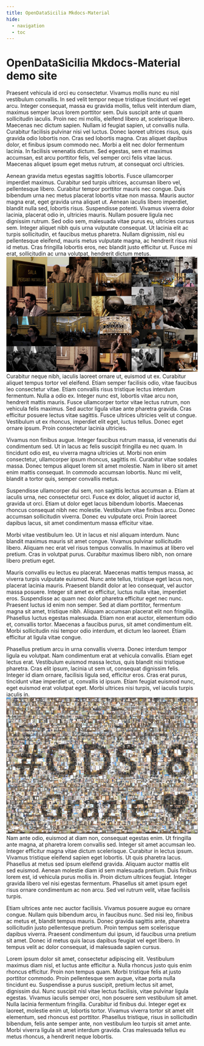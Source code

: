 ```yaml
---
title: OpenDataSicilia Mkdocs-Material
hide:
  - navigation
  - toc
---
```

# OpenDataSicilia Mkdocs-Material demo site

Praesent vehicula id orci eu consectetur. Vivamus mollis nunc eu nisl vestibulum convallis. In sed velit tempor neque tristique tincidunt vel eget arcu. Integer consequat, massa eu gravida mollis, tellus velit interdum diam, maximus semper lacus lorem porttitor sem. Duis suscipit ante ut quam sollicitudin iaculis. Proin nec mi mollis, eleifend libero at, scelerisque libero. Maecenas nec dictum sapien. Nullam id feugiat sapien, ut convallis nulla. Curabitur facilisis pulvinar nisi vel luctus. Donec laoreet ultrices risus, quis gravida odio lobortis non. Cras sed lobortis magna. Cras aliquet dapibus dolor, et finibus ipsum commodo nec. Morbi a elit nec dolor fermentum lacinia. In facilisis venenatis dictum. Sed egestas, sem et maximus accumsan, est arcu porttitor felis, vel semper orci felis vitae lacus. Maecenas aliquet ipsum eget metus rutrum, at consequat orci ultricies.

Aenean gravida metus egestas sagittis lobortis. Fusce ullamcorper imperdiet maximus. Curabitur sed turpis ultrices, accumsan libero vel, pellentesque libero. Curabitur tempor porttitor mauris nec congue. Duis bibendum urna nec metus placerat lobortis vitae non massa. Mauris auctor magna erat, eget gravida urna aliquet ut. Aenean iaculis libero imperdiet, blandit nulla sed, lobortis risus. Suspendisse potenti. Vivamus viverra dolor lacinia, placerat odio in, ultricies mauris. Nullam posuere ligula nec dignissim rutrum. Sed odio sem, malesuada vitae purus eu, ultricies cursus sem. Integer aliquet nibh quis urna vulputate consequat. Ut lacinia elit ac turpis sollicitudin, et faucibus metus pharetra. Nullam dignissim, nisl eu pellentesque eleifend, mauris metus vulputate magna, ac hendrerit risus nisl id metus. Cras fringilla lobortis eros, nec blandit justo efficitur ut. Fusce mi erat, sollicitudin ac urna volutpat, hendrerit dictum metus.
![](img/ods18.jpg)
Curabitur neque nibh, iaculis laoreet ornare ut, euismod ut ex. Curabitur aliquet tempus tortor vel eleifend. Etiam semper facilisis odio, vitae faucibus leo consectetur vitae. Etiam convallis risus tristique lectus interdum fermentum. Nulla a odio ex. Integer nunc est, lobortis vitae arcu non, hendrerit mattis mauris. Fusce ullamcorper tortor vitae lectus rutrum, non vehicula felis maximus. Sed auctor ligula vitae ante pharetra gravida. Cras efficitur posuere lectus vitae sagittis. Fusce ultrices ultricies velit ut congue. Vestibulum ut ex rhoncus, imperdiet elit eget, luctus tellus. Donec eget ornare ipsum. Proin consectetur lacinia ultricies.

Vivamus non finibus augue. Integer faucibus rutrum massa, id venenatis dui condimentum sed. Ut in lacus ac felis suscipit fringilla eu nec quam. In tincidunt odio est, eu viverra magna ultricies ut. Morbi non enim consectetur, ullamcorper ipsum rhoncus, sagittis mi. Curabitur vitae sodales massa. Donec tempus aliquet lorem sit amet molestie. Nam in libero sit amet enim mattis consequat. In commodo accumsan lobortis. Nunc mi velit, blandit a tortor quis, semper convallis metus.

Suspendisse ullamcorper dui sem, non sagittis lectus accumsan a. Etiam at iaculis urna, nec consectetur orci. Fusce ex dolor, aliquet id auctor id, gravida ut orci. Etiam ut dolor eget lacus bibendum lobortis. Maecenas rhoncus consequat nibh nec molestie. Vestibulum vitae finibus arcu. Donec accumsan sollicitudin viverra. Donec eu vulputate orci. Proin laoreet dapibus lacus, sit amet condimentum massa efficitur vitae.

Morbi vitae vestibulum leo. Ut in lacus et nisl aliquam interdum. Nunc blandit maximus mauris sit amet congue. Vivamus pulvinar sollicitudin libero. Aliquam nec erat vel risus tempus convallis. In maximus at libero vel pretium. Cras in volutpat purus. Curabitur maximus libero nibh, non ornare libero pretium eget.

Mauris convallis eu lectus eu placerat. Maecenas mattis tempus massa, ac viverra turpis vulputate euismod. Nunc ante tellus, tristique eget lacus non, placerat lacinia mauris. Praesent blandit dolor at leo consequat, vel auctor massa posuere. Integer sit amet ex efficitur, luctus nulla vitae, imperdiet eros. Suspendisse ac quam nec dolor pharetra efficitur eget nec nunc. Praesent luctus id enim non semper. Sed at diam porttitor, fermentum magna sit amet, tristique nibh. Aliquam accumsan placerat elit non fringilla. Phasellus luctus egestas malesuada. Etiam non erat auctor, elementum odio et, convallis tortor. Maecenas a faucibus purus, sit amet condimentum elit. Morbi sollicitudin nisi tempor odio interdum, et dictum leo laoreet. Etiam efficitur at ligula vitae congue.

Phasellus pretium arcu in urna convallis viverra. Donec interdum tempor ligula eu volutpat. Nam condimentum erat at vehicula convallis. Etiam eget lectus erat. Vestibulum euismod massa lectus, quis blandit nisi tristique pharetra. Cras elit ipsum, lacinia ut sem ut, consequat dignissim felis. Integer id diam ornare, facilisis ligula sed, efficitur eros. Cras erat purus, tincidunt vitae imperdiet ut, convallis id ipsum. Etiam feugiat euismod nunc, eget euismod erat volutpat eget. Morbi ultrices nisi turpis, vel iaculis turpis iaculis in.
![](img/ods18_mosaico.jpg)
Nam ante odio, euismod at diam non, consequat egestas enim. Ut fringilla ante magna, at pharetra lorem convallis sed. Integer sit amet accumsan leo. Integer efficitur magna vitae dictum scelerisque. Curabitur in lectus ipsum. Vivamus tristique eleifend sapien eget lobortis. Ut quis pharetra lacus. Phasellus at metus sed ipsum eleifend gravida. Aliquam auctor mattis elit sed euismod. Aenean molestie diam id sem malesuada pretium. Duis finibus lorem est, id vehicula purus mollis in. Proin dictum ultrices feugiat. Integer gravida libero vel nisi egestas fermentum. Phasellus sit amet ipsum eget risus ornare condimentum ac non arcu. Sed vel rutrum velit, vitae facilisis turpis.

Etiam ultrices ante nec auctor facilisis. Vivamus posuere augue eu ornare congue. Nullam quis bibendum arcu, in faucibus nunc. Sed nisi leo, finibus ac metus et, blandit tempus mauris. Donec gravida sagittis ante, pharetra sollicitudin justo pellentesque pretium. Proin tempus sem scelerisque dapibus viverra. Praesent condimentum dui ipsum, id faucibus urna pretium sit amet. Donec id metus quis lacus dapibus feugiat vel eget libero. In tempus velit ac dolor consequat, id malesuada sapien cursus.

Lorem ipsum dolor sit amet, consectetur adipiscing elit. Vestibulum maximus diam nisl, et luctus ante efficitur a. Nulla rhoncus justo quis enim rhoncus efficitur. Proin non tempus quam. Morbi tristique felis at justo porttitor commodo. Proin pellentesque sem augue, vitae porta nulla tincidunt eu. Suspendisse a purus suscipit, pretium lectus sit amet, dignissim dui. Nunc suscipit nisl vitae lectus facilisis, vitae pulvinar ligula egestas. Vivamus iaculis semper orci, non posuere sem vestibulum sit amet. Nulla lacinia fermentum fringilla. Curabitur id finibus dui. Integer eget ex laoreet, molestie enim ut, lobortis tortor. Vivamus viverra tortor sit amet elit elementum, sed rhoncus est porttitor. Phasellus tristique, risus in sollicitudin bibendum, felis ante semper ante, non vestibulum leo turpis sit amet ante. Morbi viverra ligula sit amet interdum gravida. Cras malesuada tellus eu metus rhoncus, a hendrerit neque lobortis.
  